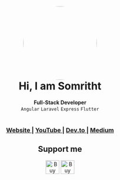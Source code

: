 <h1 align="center">
  <img src="https://avatars.githubusercontent.com/u/40352792" width="200px" style="border-radius:50%"/><br/>
  Hi, I am Somritht
</h1>

<div align="center">
  
</div>
<div align="center">
  <strong>Full-Stack Developer</strong>
</div>
<div align="center">
  <code>Angular</code> <code>Laravel</code> <code>Express</code> <code>Flutter</code> 
</div>

<br />

<div align="center">
  <h3>
    <a href="https://somritht.github.io/">
      Website
    </a>
    <span> | </span>
    <a href="https://www.youtube.com/channel/UC2Rjn5uTMlfEmxlxADmRA1Q">
      YouTube
    </a> 
    <span> | </span>
    <a href="https://dev.to/somritht">
      Dev.to
    </a>
    <span> | </span>
    <a href="https://somritht.medium.com/">
      Medium
    </a>

  </h3>
</div>

<h2 align="center">
  Support me
</h2>

<div align="center">
<a href="https://www.buymeacoffee.com/somrith" target="_blank"><img src="https://www.buymeacoffee.com/assets/img/custom_images/orange_img.png" alt="Buy Me A Coffee" style="height: 37px !important;width: auto !important;"></a>
<a href="https://www.patreon.com/somritht" target="_blank"><img src="https://c5.patreon.com/external/logo/downloads_logomark_color_on_white@2x.png" alt="Buy Me A Coffee" height="37px" style="height: 37px !important;width: auto !important;"></a>
</div>






